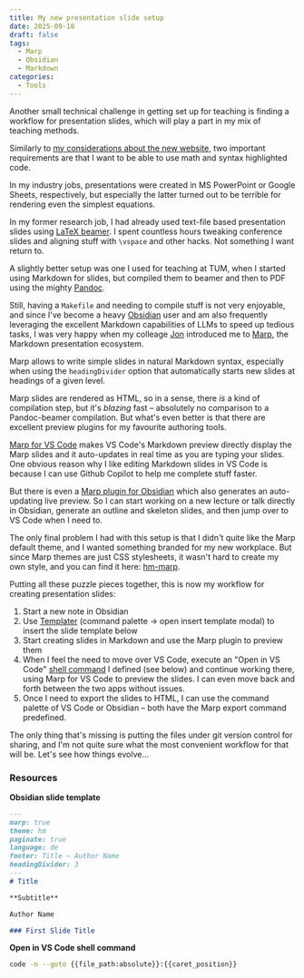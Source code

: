 ```yaml
---
title: My new presentation slide setup
date: 2025-09-18
draft: false
tags:
  - Marp
  - Obsidian
  - Markdown
categories:
  - Tools
---
```

Another small technical challenge in getting set up for teaching is finding a workflow for presentation slides, which will play a part in my mix of teaching methods.

Similarly to [my considerations about the new website](/posts/my-new-website-setup/), two important requirements are that I want to be able to use math and syntax highlighted code.

In my industry jobs, presentations were created in MS PowerPoint or Google Sheets, respectively, but especially the latter turned out to be terrible for rendering even the simplest equations.

In my former research job, I had already used text-file based presentation slides using [LaTeX beamer](https://ctan.org/pkg/beamer). I spent countless hours tweaking conference slides and aligning stuff with `\vspace` and other hacks. Not something I want return to.

A slightly better setup was one I used for teaching at TUM, when I started using Markdown for slides, but compiled them to beamer and then to PDF using the mighty [Pandoc](https://pandoc.org/).

Still, having a `Makefile` and needing to compile stuff is not very enjoyable, and since I've become a heavy [Obsidian](https://obsidian.md/) user and am also frequently leveraging the excellent Markdown capabilities of LLMs to speed up tedious tasks, I was very happy when my colleage [Jon](https://github.com/shimwell) introduced me to [Marp](https://marp.app/), the Markdown presentation ecosystem.

Marp allows to write simple slides in natural Markdown syntax, especially when using the `headingDivider` option that automatically starts new slides at headings of a given level.

Marp slides are rendered as HTML, so in a sense, there *is* a kind of compilation step, but it's *blazing* fast – absolutely no comparison to a Pandoc-beamer compilation. But what's even better is that there are excellent preview plugins for my favourite authoring tools.

[Marp for VS Code](https://marketplace.visualstudio.com/items?itemName=marp-team.marp-vscode) makes VS Code's Markdown preview directly display the Marp slides and it auto-updates in real time as you are typing your slides. One obvious reason why I like editing Markdown slides in VS Code is because I can use Github Copilot to help me complete stuff faster.

But there is even a [Marp plugin for Obsidian](https://github.com/samuele-cozzi/obsidian-marp-slides) which also generates an auto-updating live preview. So I can start working on a new lecture or talk directly in Obsidian, generate an outline and skeleton slides, and then jump over to VS Code when I need to.

The only final problem I had with this setup is that I didn't quite like the Marp default theme, and I wanted something branded for my new workplace. But since Marp themes are just CSS stylesheets, it wasn't hard to create my own style, and you can find it here: [hm-marp](https://github.com/DavidMStraub/hm-marp).

Putting all these puzzle pieces together, this is now my workflow for creating presentation slides:

1. Start a new note in Obsidian
2. Use [Templater](https://github.com/SilentVoid13/Templater) (command palette -> open insert template modal) to insert the slide template below
3. Start creating slides in Markdown and use the Marp plugin to preview them
4. When I feel the need to move over VS Code, execute an "Open in VS Code" [shell command](https://publish.obsidian.md/shellcommands/Index) I defined (see below) and continue working there, using Marp for VS Code to preview the slides. I can even move back and forth between the two apps without issues.
5. Once I need to export the slides to HTML, I can use the command palette of VS Code or Obsidian – both have the Marp export command predefined.

The only thing that's missing is putting the files under git version control for sharing, and I'm not quite sure what the most convenient workflow for that will be. Let's see how things evolve...

### Resources

**Obsidian slide template**

```markdown
---
marp: true
theme: hm
paginate: true
language: de
footer: Title – Author Name
headingDivider: 3
---
# Title

**Subtitle**

Author Name

### First Slide Title
```

**Open in VS Code shell command**

```bash
code -n --goto {{file_path:absolute}}:{{caret_position}}
```

